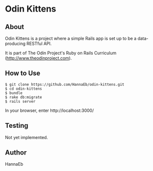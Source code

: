 # Odin Kittens

## About

Odin Kittens is a project where a simple Rails app is set up to be a data-producing RESTful API.

It is part of The Odin Project's Ruby on Rails Curriculum (http://www.theodinproject.com).


## How to Use

```
$ git clone https://github.com/HannaEb/odin-kittens.git
$ cd odin-kittens
$ bundle
$ rake db:migrate
$ rails server
```
In your browser, enter http://localhost:3000/


## Testing

Not yet implemented.


## Author

HannaEb
